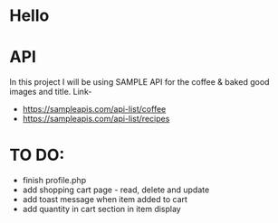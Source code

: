 # Hello

# API

In this project I will be using SAMPLE API for the coffee & baked good images and title.
Link-

- https://sampleapis.com/api-list/coffee
- https://sampleapis.com/api-list/recipes

# TO DO:

- finish profile.php
- add shopping cart page - read, delete and update
- add toast message when item added to cart
- add quantity in cart section in item display
